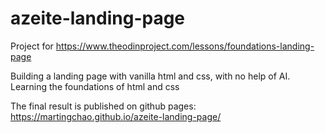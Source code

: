 # azeite-landing-page
Project for https://www.theodinproject.com/lessons/foundations-landing-page

Building a landing page with vanilla html and css, with no help of AI. Learning the foundations of html and css

The final result is published on github pages: https://martingchao.github.io/azeite-landing-page/
